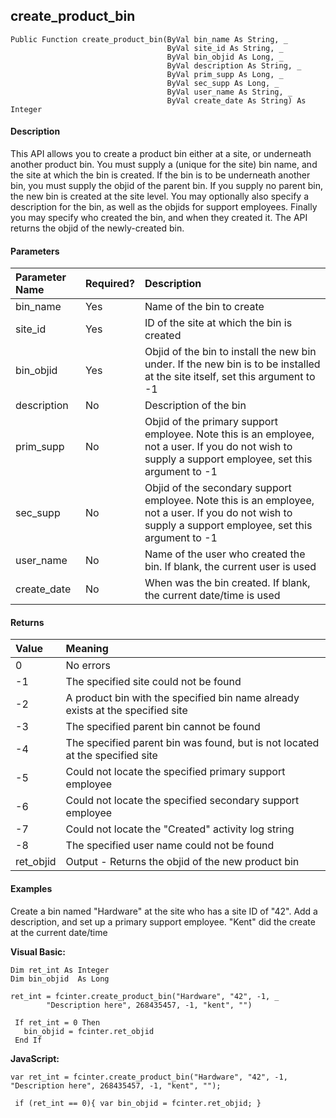 create_product_bin
--------------------

```
Public Function create_product_bin(ByVal bin_name As String, _
                                   ByVal site_id As String, _
                                   ByVal bin_objid As Long, _
                                   ByVal description As String, _
                                   ByVal prim_supp As Long, _
                                   ByVal sec_supp As Long, _
                                   ByVal user_name As String, _
                                   ByVal create_date As String) As Integer
```

#### Description

This API allows you to create a product bin either at a site, or underneath another product bin. You must supply a (unique for the site) bin name, and the site at which the bin is created. If the bin is to be underneath another bin, you must supply the objid of the parent bin. If you supply no parent bin, the new bin is created at the site level. You may optionally also specify a description for the bin, as well as the objids for support employees. Finally you may specify who created the bin, and when they created it. The API returns the objid of the newly-created bin.

#### Parameters

| Parameter Name | Required? | Description |
|:--- |:--- |:--- |
| bin_name | Yes | Name of the bin to create |
| site_id | Yes | ID of the site at which the bin is created |
| bin_objid | Yes | Objid of the bin to install the new bin under. If the new bin is to be installed at the site itself, set this argument to -1 |
| description | No | Description of the bin |
| prim_supp | No | Objid of the primary support employee. Note this is an employee, not a user. If you do not wish to supply a support employee, set this argument to -1 |
| sec_supp | No | Objid of the secondary support employee. Note this is an employee, not a user. If you do not wish to supply a support employee, set this argument to -1 |
| user_name | No | Name of the user who created the bin. If blank, the current user is used |
| create_date | No | When was the bin created. If blank, the current date/time is used |

#### Returns

| Value | Meaning |
|:--- |:--- |
| 0 | No errors |
| -1 | The specified site could not be found |
| -2 | A product bin with the specified bin name already exists at the specified site |
| -3 | The specified parent bin cannot be found |
| -4 | The specified parent bin was found, but is not located at the specified site |
| -5 | Could not locate the specified primary support employee |
| -6 | Could not locate the specified secondary support employee |
| -7 | Could not locate the "Created" activity log string |
| -8 | The specified user name could not be found |
| ret_objid | Output - Returns the objid of the new product bin |

#### Examples

Create a bin named "Hardware" at the site who has a site ID of "42". Add a description, and set up a primary support employee. "Kent" did the create at the current date/time

**Visual Basic:**
```
Dim ret_int As Integer
Dim bin_objid  As Long

ret_int = fcinter.create_product_bin("Hardware", "42", -1, _
		"Description here", 268435457, -1, "kent", "")

 If ret_int = 0 Then
   bin_objid = fcinter.ret_objid
 End If
```

**JavaScript:**
```
var ret_int = fcinter.create_product_bin("Hardware", "42", -1, "Description here", 268435457, -1, "kent", "");

 if (ret_int == 0){ var bin_objid = fcinter.ret_objid; }
``` 